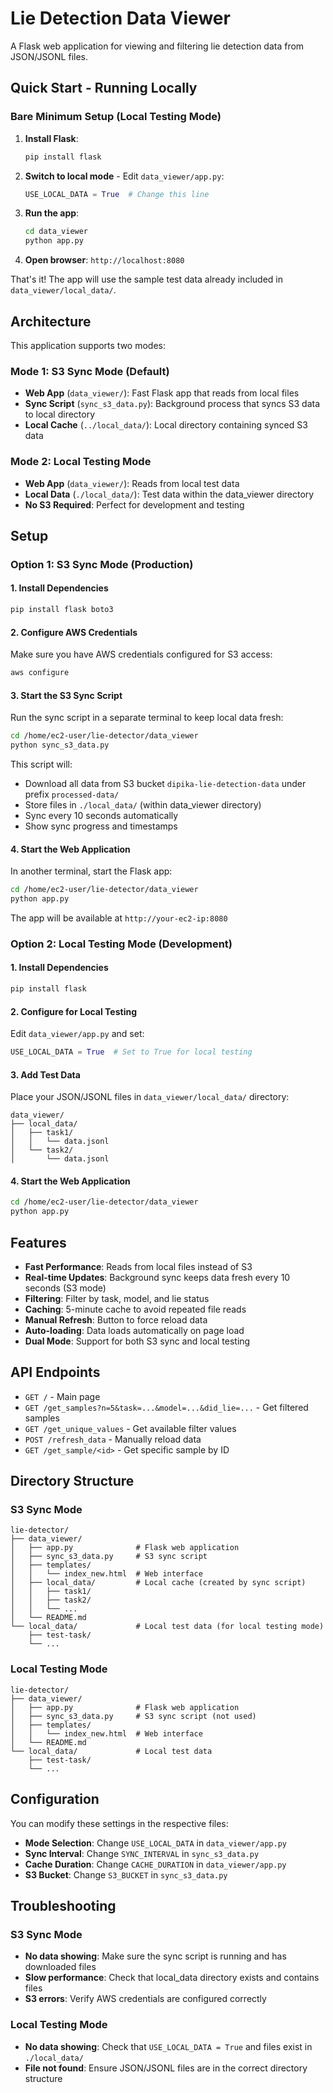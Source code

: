# Lie Detection Data Viewer

A Flask web application for viewing and filtering lie detection data from JSON/JSONL files.

## Quick Start - Running Locally

### Bare Minimum Setup (Local Testing Mode)

1. **Install Flask**:
   ```bash
   pip install flask
   ```

2. **Switch to local mode** - Edit `data_viewer/app.py`:
   ```python
   USE_LOCAL_DATA = True  # Change this line
   ```

3. **Run the app**:
   ```bash
   cd data_viewer
   python app.py
   ```

4. **Open browser**: `http://localhost:8080`

That's it! The app will use the sample test data already included in `data_viewer/local_data/`.

## Architecture

This application supports two modes:

### Mode 1: S3 Sync Mode (Default)
- **Web App** (`data_viewer/`): Fast Flask app that reads from local files
- **Sync Script** (`sync_s3_data.py`): Background process that syncs S3 data to local directory
- **Local Cache** (`../local_data/`): Local directory containing synced S3 data

### Mode 2: Local Testing Mode
- **Web App** (`data_viewer/`): Reads from local test data
- **Local Data** (`./local_data/`): Test data within the data_viewer directory
- **No S3 Required**: Perfect for development and testing

## Setup

### Option 1: S3 Sync Mode (Production)

#### 1. Install Dependencies

```bash
pip install flask boto3
```

#### 2. Configure AWS Credentials

Make sure you have AWS credentials configured for S3 access:

```bash
aws configure
```

#### 3. Start the S3 Sync Script

Run the sync script in a separate terminal to keep local data fresh:

```bash
cd /home/ec2-user/lie-detector/data_viewer
python sync_s3_data.py
```

This script will:
- Download all data from S3 bucket `dipika-lie-detection-data` under prefix `processed-data/`
- Store files in `./local_data/` (within data_viewer directory)
- Sync every 10 seconds automatically
- Show sync progress and timestamps

#### 4. Start the Web Application

In another terminal, start the Flask app:

```bash
cd /home/ec2-user/lie-detector/data_viewer
python app.py
```

The app will be available at `http://your-ec2-ip:8080`

### Option 2: Local Testing Mode (Development)

#### 1. Install Dependencies

```bash
pip install flask
```

#### 2. Configure for Local Testing

Edit `data_viewer/app.py` and set:

```python
USE_LOCAL_DATA = True  # Set to True for local testing
```

#### 3. Add Test Data

Place your JSON/JSONL files in `data_viewer/local_data/` directory:

```
data_viewer/
├── local_data/
│   ├── task1/
│   │   └── data.jsonl
│   └── task2/
│       └── data.jsonl
```

#### 4. Start the Web Application

```bash
cd /home/ec2-user/lie-detector/data_viewer
python app.py
```

## Features

- **Fast Performance**: Reads from local files instead of S3
- **Real-time Updates**: Background sync keeps data fresh every 10 seconds (S3 mode)
- **Filtering**: Filter by task, model, and lie status
- **Caching**: 5-minute cache to avoid repeated file reads
- **Manual Refresh**: Button to force reload data
- **Auto-loading**: Data loads automatically on page load
- **Dual Mode**: Support for both S3 sync and local testing

## API Endpoints

- `GET /` - Main page
- `GET /get_samples?n=5&task=...&model=...&did_lie=...` - Get filtered samples
- `GET /get_unique_values` - Get available filter values
- `POST /refresh_data` - Manually reload data
- `GET /get_sample/<id>` - Get specific sample by ID

## Directory Structure

### S3 Sync Mode
```
lie-detector/
├── data_viewer/
│   ├── app.py              # Flask web application
│   ├── sync_s3_data.py     # S3 sync script
│   ├── templates/
│   │   └── index_new.html  # Web interface
│   ├── local_data/         # Local cache (created by sync script)
│   │   ├── task1/
│   │   ├── task2/
│   │   └── ...
│   └── README.md
└── local_data/             # Local test data (for local testing mode)
    ├── test-task/
    └── ...
```

### Local Testing Mode
```
lie-detector/
├── data_viewer/
│   ├── app.py              # Flask web application
│   ├── sync_s3_data.py     # S3 sync script (not used)
│   ├── templates/
│   │   └── index_new.html  # Web interface
│   └── README.md
└── local_data/             # Local test data
    ├── test-task/
    └── ...
```

## Configuration

You can modify these settings in the respective files:

- **Mode Selection**: Change `USE_LOCAL_DATA` in `data_viewer/app.py`
- **Sync Interval**: Change `SYNC_INTERVAL` in `sync_s3_data.py`
- **Cache Duration**: Change `CACHE_DURATION` in `data_viewer/app.py`
- **S3 Bucket**: Change `S3_BUCKET` in `sync_s3_data.py`

## Troubleshooting

### S3 Sync Mode
- **No data showing**: Make sure the sync script is running and has downloaded files
- **Slow performance**: Check that local_data directory exists and contains files
- **S3 errors**: Verify AWS credentials are configured correctly

### Local Testing Mode
- **No data showing**: Check that `USE_LOCAL_DATA = True` and files exist in `./local_data/`
- **File not found**: Ensure JSON/JSONL files are in the correct directory structure 